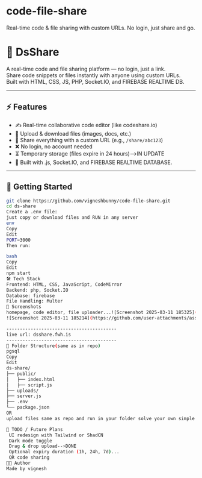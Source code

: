 # code-file-share
Real-time code &amp; file sharing with custom URLs. No login, just share and go.

# 🧠 DsShare

A real-time code and file sharing platform — no login, just a link.  
Share code snippets or files instantly with anyone using custom URLs.  
Built with HTML, CSS, JS, PHP, Socket.IO, and FIREBASE REALTIME DB.

---

## ⚡ Features

- ✍️ Real-time collaborative code editor (like codeshare.io)
- 📁 Upload & download files (images, docs, etc.)
- 🔗 Share everything with a custom URL (e.g., `/share/abc123`)
- ❌ No login, no account needed
- ⏳ Temporary storage (files expire in 24 hours)-->IN UPDATE
- 💬 Built with .js, Socket.IO, and FIREBASE REALTIME DATABASE.

---

## 🚀 Getting Started

```bash
git clone https://github.com/vigneshbunny/code-file-share.git
cd ds-share
Create a .env file:
just copy or download files and RUN in any server
env
Copy
Edit
PORT=3000
Then run:

bash
Copy
Edit
npm start
🛠️ Tech Stack
Frontend: HTML, CSS, JavaScript, CodeMirror
Backend: php, Socket.IO
Database: firebase
File Handling: Multer
📸 Screenshots
homepage, code editor, file uploader...![Screenshot 2025-03-11 185325](https://github.com/user-attachments/assets/eb351007-1a1f-4142-ad9a-4efc7533015e)
![Screenshot 2025-03-11 185214](https://github.com/user-attachments/assets/346b3966-a500-4c44-9295-11eda48a1174)

-----------------------------------------
live url: dsshare.fwh.is
-----------------------------------------
📂 Folder Structure(same as in repo)
pgsql
Copy
Edit
ds-share/
├── public/
│   ├── index.html
│   ├── script.js
├── uploads/
├── server.js
├── .env
└── package.json
OR
upload files same as repo and run in your folder solve your own simple erors like changing names etc...

📌 TODO / Future Plans
 UI redesign with Tailwind or ShadCN
 Dark mode toggle
 Drag & drop upload-->DONE
 Optional expiry duration (1h, 24h, 7d)...
 QR code sharing
🧑‍💻 Author
Made by vignesh
